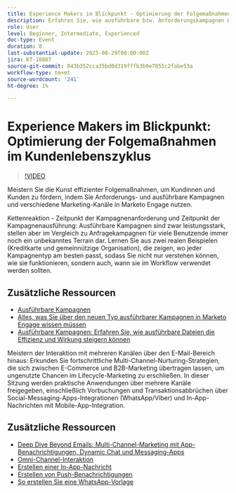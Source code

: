 ```yaml
---
title: Experience Makers im Blickpunkt - Optimierung der Folgemaßnahmen im Kundenlebenszyklus
description: Erfahren Sie, wie ausführbare bzw. Anforderungskampagnen Workflows optimieren, die Datengenauigkeit verbessern und die Interaktion mit Echtzeit-Multi-Channel-Strategien fördern.
role: User
level: Beginner, Intermediate, Experienced
doc-type: Event
duration: 0
last-substantial-update: 2025-08-29T00:00:00Z
jira: KT-18867
source-git-commit: 843b352cca35bd0d319fffb3b0e7855c2fabe53a
workflow-type: tm+mt
source-wordcount: '241'
ht-degree: 1%

---
```



# Experience Makers im Blickpunkt: Optimierung der Folgemaßnahmen im Kundenlebenszyklus

>[!VIDEO](https://video.tv.adobe.com/v/3471390/?learn=on&enablevpops)

Meistern Sie die Kunst effizienter Folgemaßnahmen, um Kundinnen und Kunden zu fördern, indem Sie Anforderungs- und ausführbare Kampagnen und verschiedene Marketing-Kanäle in Marketo Engage nutzen.

Kettenreaktion - Zeitpunkt der Kampagnenanforderung und Zeitpunkt der Kampagnenausführung: Ausführbare Kampagnen sind zwar leistungsstark, stellen aber im Vergleich zu Anfragekampagnen für viele Benutzende immer noch ein unbekanntes Terrain dar. Lernen Sie aus zwei realen Beispielen (Kreditkarte und gemeinnützige Organisation), die zeigen, wo jeder Kampagnentyp am besten passt, sodass Sie nicht nur verstehen können, wie sie funktionieren, sondern auch, wann sie im Workflow verwendet werden sollten.

## Zusätzliche Ressourcen

* [Ausführbare Kampagnen](https://experienceleague.adobe.com/en/docs/marketo/using/product-docs/core-marketo-concepts/smart-campaigns/flow-actions/execute-campaign)
* [Alles, was Sie über den neuen Typ ausführbarer Kampagnen in Marketo Engage wissen müssen](https://mugs.marketo.com/events/details/marketo-houston-mug-presents-everything-you-need-to-know-about-the-new-executable-campaign-type-in-marketo/)
* [Ausführbare Kampagnen: Erfahren Sie, wie ausführbare Dateien die Effizienz und Wirkung steigern können](https://www.youtube.com/watch?v=QGC4Bhn5BpU)

Meistern der Interaktion mit mehreren Kanälen über den E-Mail-Bereich hinaus: Erkunden Sie fortschrittliche Multi-Channel-Nurturing-Strategien, die sich zwischen E-Commerce und B2B-Marketing übertragen lassen, um ungenutzte Chancen im Lifecycle-Marketing zu erschließen. In dieser Sitzung werden praktische Anwendungen über mehrere Kanäle freigegeben, einschließlich Vorbuchungen und Transaktionsabbrüchen über Social-Messaging-Apps-Integrationen (WhatsApp/Viber) und In-App-Nachrichten mit Mobile-App-Integration.

## Zusätzliche Ressourcen

* [Deep Dive Beyond Emails: Multi-Channel-Marketing mit App-Benachrichtigungen, Dynamic Chat und Messaging-Apps](https://mugs.marketo.com/events/details/marketo-adobe-deep-dive-mug-presents-beyond-emails-multi-channel-marketing-with-app-notifications-dynamic-chat-and-messaging-apps/)
* [Omni-Channel-Interaktion](https://business.adobe.com/sg/products/marketo/omnichannel-engagement.html)
* [Erstellen einer In-App-Nachricht](https://experienceleague.adobe.com/en/docs/marketo/using/product-docs/mobile-marketing/in-app-messages/creating-in-app-messages/create-an-in-app-message)
* [Erstellen von Push-Benachrichtigungen](https://experienceleague.adobe.com/en/docs/marketo/using/product-docs/mobile-marketing/push-notifications/understanding-push-notifications)
* [So erstellen Sie eine WhatsApp-Vorlage](https://community.sinch.com/t5/Settings/Create-a-WhatsApp-message-template-new-experience/ta-p/11599)
